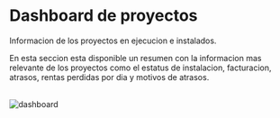 # Dashboard de proyectos
Informacion de los proyectos en ejecucion e instalados.

 En esta seccion esta disponible un resumen con la informacion mas relevante de los proyectos como el estatus de instalacion, facturacion, atrasos, rentas perdidas por dia y motivos de atrasos. <br><br>

![dashboard](/images/docs/documentp/dashboard1.png)
